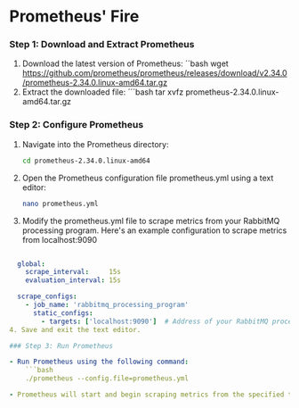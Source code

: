 # Prometheus' Fire

### Step 1: Download and Extract Prometheus
1. Download the latest version of Prometheus:
  ´´bash
  wget https://github.com/prometheus/prometheus/releases/download/v2.34.0/prometheus-2.34.0.linux-amd64.tar.gz
2. Extract the downloaded file:
  ´´´bash
  tar xvfz prometheus-2.34.0.linux-amd64.tar.gz

### Step 2: Configure Prometheus
1. Navigate into the Prometheus directory:
    ```bash
    cd prometheus-2.34.0.linux-amd64

2. Open the Prometheus configuration file prometheus.yml using a text editor:
    ```bash
    nano prometheus.yml
3. Modify the prometheus.yml file to scrape metrics from your RabbitMQ processing program. Here's an example configuration to scrape metrics from localhost:9090
```yaml

  global:
    scrape_interval:     15s
    evaluation_interval: 15s

  scrape_configs:
    - job_name: 'rabbitmq_processing_program'
      static_configs:
        - targets: ['localhost:9090']  # Address of your RabbitMQ processing program
4. Save and exit the text editor.

### Step 3: Run Prometheus

- Run Prometheus using the following command:
    ```bash
    ./prometheus --config.file=prometheus.yml

- Prometheus will start and begin scraping metrics from the specified targets.
